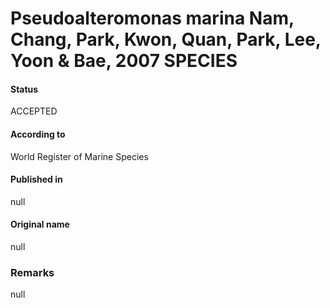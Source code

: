 # Pseudoalteromonas marina Nam, Chang, Park, Kwon, Quan, Park, Lee, Yoon & Bae, 2007 SPECIES

#### Status
ACCEPTED

#### According to
World Register of Marine Species

#### Published in
null

#### Original name
null

### Remarks
null